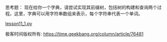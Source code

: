 思考题：
现在给你一个字典，请尝试实现其前缀树，包括树的构建和查询两个过程。这里，字典可以用字符串数组来表示，每个字符串代表一个单词。

[lesson11_1.py](https://github.com/qinggeouye/GeekTime/blob/master/MathematicProgrammer/11_deepFirstSearch/lesson11_1.py)

极客时间版权所有: https://time.geekbang.org/column/article/76481